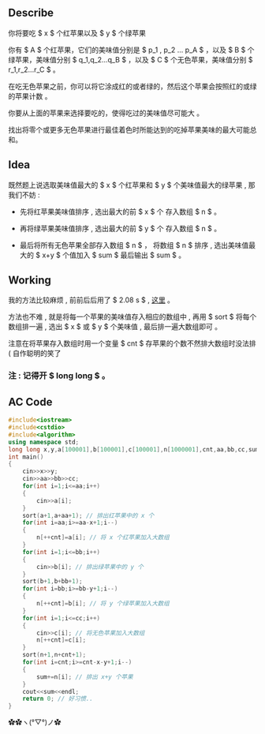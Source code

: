 ## Describe

你将要吃 $ x $ 个红苹果以及 $ y $ 个绿苹果

你有 $ A $ 个红苹果，它们的美味值分别是 $ p_1 , p_2 ... p_A $ ，以及 $ B $ 个绿苹果，美味值分别 $ q_1,q_2...q_B  $ 
 ，以及 $ C $ 个无色苹果，美味值分别 $ r_1,r_2...r_C $ 。 

在吃无色苹果之前，你可以将它涂成红的或者绿的，然后这个苹果会按照红的或绿的苹果计数 。

你要从上面的苹果来选择要吃的，使得吃过的美味值尽可能大 。

找出将零个或更多无色苹果进行最佳着色时所能达到的吃掉苹果美味的最大可能总和。

## Idea

既然题上说选取美味值最大的 $ x $ 个红苹果和 $ y $ 个美味值最大的绿苹果 , 那我们不妨 :

- 先将红苹果美味值排序 , 选出最大的前 $ x $ 个 存入数组 $ n $ 。

- 再将绿苹果美味值排序 , 选出最大的前 $ y $ 个 存入数组 $ n $ 。

- 最后将所有无色苹果全部存入数组 $ n $ ， 将数组 $ n $ 排序 , 选出美味值最大的 $ x+y $ 个值加入 $ sum $ 最后输出 $ sum $ 。

## Working

我的方法比较麻烦 , 前前后后用了 $ 2.08 s $ , [这里](https://www.luogu.com.cn/record/59645570) 。

方法也不难 , 就是将每一个苹果的美味值存入相应的数组中 , 再用 $ sort $ 将每个数组排一遍 , 选出 $ x  $ 或 $ y $ 个美味值 , 最后排一遍大数组即可 。

注意在将苹果存入数组时用一个变量 $ cnt $ 存苹果的个数不然排大数组时没法排 ( 自作聪明的笑了
 
### 注 : 记得开 $ long long $ 。

## AC Code

```cpp
#include<iostream>
#include<cstdio>
#include<algorithm>
using namespace std;
long long x,y,a[100001],b[100001],c[100001],n[1000001],cnt,aa,bb,cc,sum; // cnt 求个数
int main()
{
	cin>>x>>y;
	cin>>aa>>bb>>cc;
	for(int i=1;i<=aa;i++)
	{
		cin>>a[i];
	}
	sort(a+1,a+aa+1); // 排出红苹果中的 x 个
	for(int i=aa;i>=aa-x+1;i--)
	{
		n[++cnt]=a[i]; // 将 x 个红苹果加入大数组
	}
	for(int i=1;i<=bb;i++)
	{
		cin>>b[i]; // 排出绿苹果中的 y 个
	}
	sort(b+1,b+bb+1);
	for(int i=bb;i>=bb-y+1;i--)
	{
		n[++cnt]=b[i]; // 将 y 个绿苹果加入大数组
	}
	for(int i=1;i<=cc;i++)
	{
		cin>>c[i]; // 将无色苹果加入大数组
		n[++cnt]=c[i];
	}
	sort(n+1,n+cnt+1); 
	for(int i=cnt;i>=cnt-x-y+1;i--)
	{
		sum+=n[i]; // 排出 x+y 个苹果
	}
	cout<<sum<<endl;
	return 0; // 好习惯..
}
```
✿✿ヽ(°▽°)ノ✿

